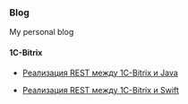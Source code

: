 ### Blog

My personal blog

#### 1C-Bitrix

- [Реализация REST между 1C-Bitrix и Java](https://github.com/Rishat7c/blog/blob/master/bitrix/restapi-bitrix-java/restapi-bitrix-java.md)

- [Реализация REST между 1C-Bitrix и Swift](https://github.com/Rishat7c/blog/blob/master/bitrix/restapi-bitrix-swift/restapi-bitrix-swift.md)

